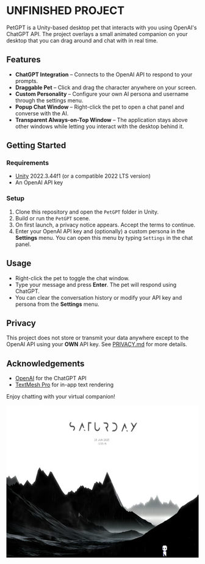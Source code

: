 # UNFINISHED PROJECT

PetGPT is a Unity-based desktop pet that interacts with you using OpenAI's ChatGPT API. The project overlays a small animated companion on your desktop that you can drag around and chat with in real time.

## Features

- **ChatGPT Integration** – Connects to the OpenAI API to respond to your prompts.
- **Draggable Pet** – Click and drag the character anywhere on your screen.
- **Custom Personality** – Configure your own AI persona and username through the settings menu.
- **Popup Chat Window** – Right-click the pet to open a chat panel and converse with the AI.
- **Transparent Always-on-Top Window** – The application stays above other windows while letting you interact with the desktop behind it.

## Getting Started

### Requirements

- [Unity](https://unity.com/) 2022.3.44f1 (or a compatible 2022 LTS version)
- An OpenAI API key

### Setup

1. Clone this repository and open the `PetGPT` folder in Unity.
2. Build or run the `PetGPT` scene.
3. On first launch, a privacy notice appears. Accept the terms to continue.
4. Enter your OpenAI API key and (optionally) a custom persona in the **Settings** menu. You can open this menu by typing `Settings` in the chat panel.

## Usage

- Right-click the pet to toggle the chat window.
- Type your message and press **Enter**. The pet will respond using ChatGPT.
- You can clear the conversation history or modify your API key and persona from the **Settings** menu.

## Privacy

This project does not store or transmit your data anywhere except to the OpenAI API using your <strong>OWN</strong> API key. See [PRIVACY.md](PRIVACY.md) for more details.

## Acknowledgements

- [OpenAI](https://openai.com/) for the ChatGPT API
- [TextMesh Pro](https://docs.unity3d.com/Packages/com.unity.textmeshpro@3.0/manual/index.html) for in-app text rendering

Enjoy chatting with your virtual companion!

<img src="https://github.com/ant-cantu/PetGPT/blob/main/petgpt.png?raw=true" width="600px" height="400px">
